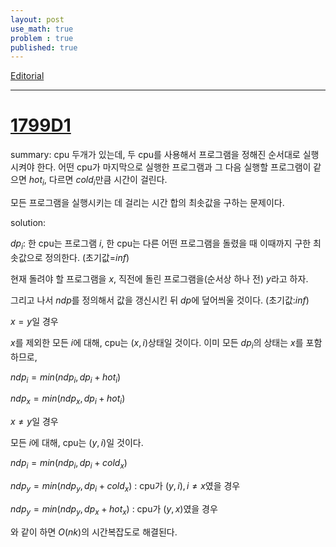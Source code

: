```yaml
---
layout: post
use_math: true
problem : true
published: true
---
```


[Editorial](https://codeforces.com/blog/entry/113321)

---
# [1799D1](https://codeforces.com/problemset/problem/1799/D1)

summary:
cpu 두개가 있는데, 두 cpu를 사용해서 프로그램을 정해진 순서대로 실행시켜야 한다. 
어떤 cpu가 마지막으로 실행한 프로그램과 그 다음 실행할 프로그램이 같으면 $hot_i$, 다르면 $cold_i$만큼 시간이 걸린다. 

모든 프로그램을 실행시키는 데 걸리는 시간 합의 최솟값을 구하는 문제이다. 

solution:

$dp_i$: 한 cpu는 프로그램 $i$, 한 cpu는 다른 어떤 프로그램을 돌렸을 때 이때까지 구한 최솟값으로 정의한다. (초기값=$inf$)

현재 돌려야 할 프로그램을 $x$, 직전에 돌린 프로그램을(순서상 하나 전) $y$라고 하자.

그리고 나서 $ndp$를 정의해서 값을 갱신시킨 뒤 $dp$에 덮어씌울 것이다. (초기값:$inf$)

$x=y$일 경우 

$x$를 제외한 모든 $i$에 대해, cpu는 $(x,i)$상태일 것이다. 이미 모든 $dp_i$의 상태는 $x$를 포함하므로,

$ndp_i=min(ndp_i, dp_i+hot_i)$ 

$ndp_x=min(ndp_x,dp_i+hot_i)$ 

$x\neq y$일 경우

모든 $i$에 대해, cpu는 $(y,i)$일 것이다. 

$ndp_i=min(ndp_i, dp_i+cold_x)$

$ndp_y=min(ndp_y, dp_i+cold_x)$ : cpu가 $(y,i),i \neq x$였을 경우 

$ndp_y=min(ndp_y, dp_x+hot_x)$ : cpu가 $(y,x)$였을 경우

와 같이 하면 $O(nk)$의 시간복잡도로 해결된다. 

